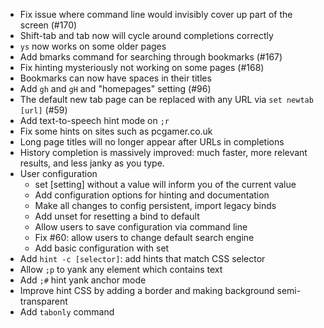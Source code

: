  - Fix issue where command line would invisibly cover up part of the screen (#170)
 - Shift-tab and tab now will cycle around completions correctly
 - `ys` now works on some older pages
 - Add bmarks command for searching through bookmarks (#167)
 - Fix hinting mysteriously not working on some pages (#168)
 - Bookmarks can now have spaces in their titles
 - Add `gh` and `gH` and "homepages" setting (#96)
 - The default new tab page can be replaced with any URL via `set newtab [url]` (#59)
 - Add text-to-speech hint mode on `;r`
 - Fix some hints on sites such as pcgamer.co.uk
 - Long page titles will no longer appear after URLs in completions
 - History completion is massively improved: much faster, more relevant results, and less janky as you type.
 - User configuration
     - set [setting] without a value will inform you of the current value
     - Add configuration options for hinting and documentation
     - Make all changes to config persistent, import legacy binds
     - Add unset for resetting a bind to default
     - Allow users to save configuration via command line
     - Fix #60: allow users to change default search engine
     - Add basic configuration with set
 - Add `hint -c [selector]`: add hints that match CSS selector
 - Allow `;p` to yank any element which contains text
 - Add `;#` hint yank anchor mode
 - Improve hint CSS by adding a border and making background semi-transparent
 - Add `tabonly` command
